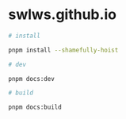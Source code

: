 # swlws.github.io

```bash
# install

pnpm install --shamefully-hoist

# dev

pnpm docs:dev

# build

pnpm docs:build
```
